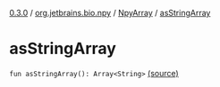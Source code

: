[0.3.0](../../index.md) / [org.jetbrains.bio.npy](../index.md) / [NpyArray](index.md) / [asStringArray](.)

# asStringArray

`fun asStringArray(): Array<String>` [(source)](https://github.com/JetBrains-Research/npy/blob/0.3.0/src/main/kotlin/org/jetbrains/bio/npy/Npy.kt#L337)